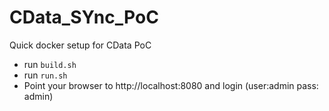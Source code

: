 # CData_SYnc_PoC
Quick docker setup for CData PoC

* run `build.sh`
* run `run.sh`
* Point your browser to http://localhost:8080 and login (user:admin pass: admin)
